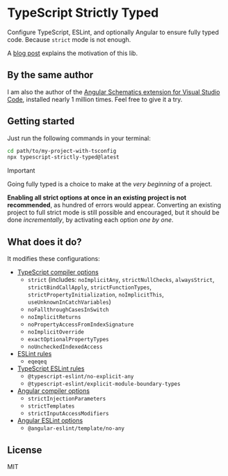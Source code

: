 # TypeScript Strictly Typed

Configure TypeScript, ESLint, and optionally Angular to ensure fully typed code. Because `strict` mode is not enough.

A [blog post](https://medium.com/@cyrilletuzi/typescript-strictly-typed-strict-mode-is-not-enough-40df698e2deb?source=friends_link&sk=00f968af095e7615f7220314df280a1b) explains the motivation of this lib.

## By the same author

I am also the author of the [Angular Schematics extension for Visual Studio Code](https://marketplace.visualstudio.com/items?itemName=cyrilletuzi.angular-schematics), installed nearly 1 million times. Feel free to give it a try.

## Getting started

Just run the following commands in your terminal:

```bash
cd path/to/my-project-with-tsconfig
npx typescript-strictly-typed@latest
```

> [!IMPORTANT]
> Going fully typed is a choice to make at the *very beginning* of a project.
>
> **Enabling all strict options at once in an existing project is not recommended**, as hundred of errors would appear. Converting an existing project to full strict mode is still possible and encouraged, but it should be done *incrementally*, by activating each option *one by one*.

## What does it do?

It modifies these configurations:

- [TypeScript compiler options](https://www.typescriptlang.org/tsconfig)
  - `strict` (includes: `noImplicitAny`, `strictNullChecks`, `alwaysStrict`, `strictBindCallApply`, `strictFunctionTypes`, `strictPropertyInitialization`, `noImplicitThis`, `useUnknownInCatchVariables`)
  - `noFallthroughCasesInSwitch`
  - `noImplicitReturns`
  - `noPropertyAccessFromIndexSignature`
  - `noImplicitOverride`
  - `exactOptionalPropertyTypes`
  - `noUncheckedIndexedAccess`
- [ESLint rules](https://eslint.org/docs/latest/rules/)
  - `eqeqeq`
- [TypeScript ESLint rules](https://typescript-eslint.io/rules/)
  - `@typescript-eslint/no-explicit-any`
  - `@typescript-eslint/explicit-module-boundary-types`
- [Angular compiler options](https://angular.dev/reference/configs/angular-compiler-options)
  - `strictInjectionParameters`
  - `strictTemplates`
  - `strictInputAccessModifiers`
- [Angular ESLint options](https://github.com/angular-eslint/angular-eslint)
  - `@angular-eslint/template/no-any`

## License

MIT
